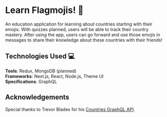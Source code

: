 # Learn Flagmojis! 🏁
An education application for learning about countries starting with their emojis. With quizzes planned, users will be able to track their country mastery. After using the app, users can go forward and use those emojis in messages to share their knowledge about these countries with their friends!

## Technologies Used 💻
**Tools**: Redux, MongoDB (planned)\
**Frameworks**: Next.js, React, Node.js, Theme UI\
**Specifications**: GraphQL

## Acknowledgements
Special thanks to Trevor Blades for his [Countries GraphQL API](https://github.com/trevorblades/countries).
